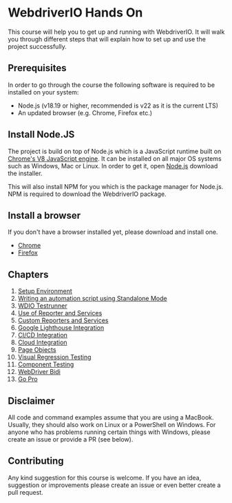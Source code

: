 WebdriverIO Hands On
====================

This course will help you to get up and running with WebdriverIO. It will walk you through different steps that will explain how to set up and use the project successfully.

## Prerequisites

In order to go through the course the following software is required to be installed on your system:

- Node.js (v18.19 or higher, recommended is v22 as it is the current LTS)
- An updated browser (e.g. Chrome, Firefox etc.)

## Install Node.JS

The project is build on top of Node.js which is a JavaScript runtime built on [Chrome's V8 JavaScript engine](https://v8.dev/). It can be installed on all major OS systems such as Windows, Mac or Linux. In order to get it, open [Node.js](https://nodejs.org/en) download the installer.

This will also install NPM for you which is the package manager for Node.js. NPM is required to download the WebdriverIO package.

## Install a browser

If you don't have a browser installed yet, please download and install one.

- [Chrome](https://www.google.com/intl/nl/chrome/)
- [Firefox](https://www.mozilla.org/nl/firefox/new/)

## Chapters

1. [Setup Environment](./chapter_01.md)
1. [Writing an automation script using Standalone Mode](./chapter_02.md)
1. [WDIO Testrunner](./chapter_03.md)
1. [Use of Reporter and Services](./chapter_04.md)
1. [Custom Reporters and Services](./chapter_05.md)
1. [Google Lighthouse Integration](./chapter_06.md)
1. [CI/CD Integration](./chapter_07.md)
1. [Cloud Integration](./chapter_08.md)
1. [Page Objects](./chapter_09.md)
1. [Visual Regression Testing](./chapter_10.md)
1. [Component Testing](./chapter_11.md)
1. [WebDriver Bidi](./chapter_12.md)
1. [Go Pro](./chapter_13.md)

## Disclaimer

All code and command examples assume that you are using a MacBook. Usually, they should also work on Linux or a PowerShell on Windows. For anyone who has problems running certain things with Windows, please create an issue or provide a PR (see below).

## Contributing

Any kind suggestion for this course is welcome. If you have an idea, suggestion or improvements please create an issue or even better create a pull request.
